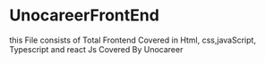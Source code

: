 # UnocareerFrontEnd 
this File consists of Total Frontend Covered in  Html, css,javaScript, Typescript and react Js Covered By Unocareer 

